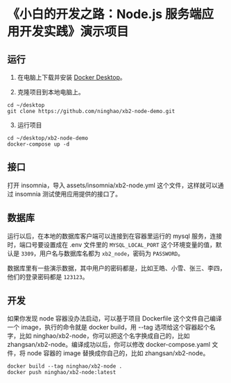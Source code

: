 # 《小白的开发之路：Node.js 服务端应用开发实践》演示项目

## 运行

1. 在电脑上下载并安装 [Docker Desktop](https://www.docker.com/products/docker-desktop/)。

2. 克隆项目到本地电脑上。

```
cd ~/desktop
git clone https://github.com/ninghao/xb2-node-demo.git
```

3. 运行项目

```
cd ~/desktop/xb2-node-demo
docker-compose up -d
```

## 接口

打开 insomnia，导入 assets/insomnia/xb2-node.yml 这个文件，这样就可以通过 insomnia 测试使用应用提供的接口了。

## 数据库
运行以后，在本地的数据库客户端可以连接到在容器里运行的 mysql 服务，连接时，端口号要设置成在 .env 文件里的 `MYSQL_LOCAL_PORT` 这个环境变量的值，默认是 `3309`，用户名与数据库名都为 `xb2_node`，密码为 `PASSWORD`。

数据库里有一些演示数据，其中用户的密码都是，比如王皓、小雪、张三、李四，他们的登录密码都是 `123123`。

## 开发

如果你发现 node 容器没办法启动，可以基于项目 Dockerfile 这个文件自己编译一个 image，执行的命令就是 docker build，用 --tag 选项给这个容器起个名字，比如 ninghao/xb2-node，你可以把这个名字换成自己的，比如 zhangsan/xb2-node。编译成功以后，你可以修改 docker-compose.yaml 文件，将 node 容器的 image 替换成你自己的，比如 zhangsan/xb2-node。

```
docker build --tag ninghao/xb2-node .
docker push ninghao/xb2-node:latest
```
